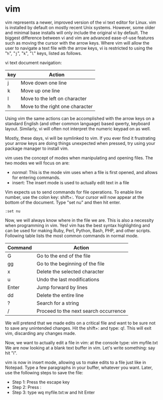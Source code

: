 # vim

vim represents a newer, improved version of the vi text editor for Linux. vim is installed
by default on mostly recent Unix systems. However, some older and
minimal base installs will only include the original vi by default.
The biggest difference between vi and vim are advanced ease-of-use features such as
moving the cursor with the arrow keys. Where vim will allow the user to navigate a text
file with the arrow keys, vi is restricted to using the "`h`", "`j`", "`k`", "`l`" keys, listed as follows.

vi text document navigation:

| key | Action |
|-----|--------|
| j | Move down one line |
| k | Move up one line |
| l | Move to the left on character |
| h | Move to the right one character |

Using vim the same actions can be accomplished with the arrow keys on a standard English (and other common language) based qwerty, keyboard layout. Similarly, vi will often not
interpret the numeric keypad on as well.

Mostly, these days, vi will be symlinked to vim. If you ever find it frustrating your arrow
keys are doing things unexpected when pressed, try using your package manager to install
vim.

vim uses the concept of modes when manipulating and opening files. The two modes we will focus on are:

- *normal*: This is the mode vim uses when a file is first opened, and allows for
entering commands.
- insert: The insert mode is used to actually edit text in a file

Vim expects us to send commands for file operations. To enable line number, use the
colon key: shift+:. Your cursor will now appear at the bottom of the document. Type "set
nu" and then hit enter.

```
:set nu
```

Now, we will always know where in the file we are. This is also a necessity when
programming in vim. Yes! vim has the best syntax highlighting and can be used for making
Ruby, Perl, Python, Bash, PHP, and other scripts.
Following table lists the most common commands in normal mode.

| Command | Action |
|-----|--------|
| G | Go to the end of the file |
| gg | Go to the beginning of the file |
| x | Delete the selected character |
| u | Undo the last modifications |
| Enter | Jump forward by lines |
| dd | Delete the entire line |
| ? | Search for a string |
| / | Proceed to the next search occurrence |

We will pretend that we made edits on a critical file and want to be sure not to save any
unintended changes. Hit the shift+: and type: q!. This will exit vim, discarding any
changes made.

Now, we want to actually edit a file in vim: at the console type: vim myfile.txt
We are now looking at a blank text buffer in vim. Let's write something: say hit "i".

vim is now in insert mode, allowing us to make edits to a file just like in Notepad. Type a
few paragraphs in your buffer, whatever you want. Later, use the following steps to save
the file:

- Step 1: Press the escape key
- Step 2: Press :
- Step 3: type wq myfile.txt:w and hit Enter
